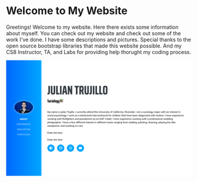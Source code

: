 
# Welcome to My Website

Greetings! Welcome to my website. Here there exists some information about myself. You can check out my website and check out some of the work I've done. I have some descriptions and pictures. 
Special thanks to the open source bootstrap libraries that made this website possible. And my CS8 Instructor, TA, and Labs for providing help thorught my coding process.

![ Check out my creativity](img/mypage.jpg) 